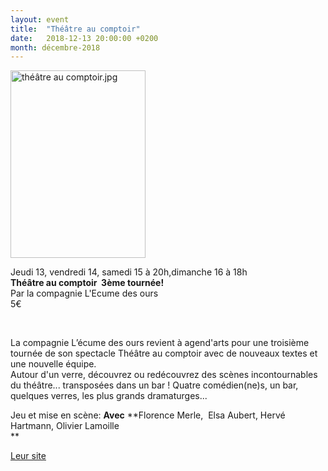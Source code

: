```yaml
---
layout: event
title:  "Théâtre au comptoir"
date:   2018-12-13 20:00:00 +0200
month: décembre-2018
---
```

<img class="alignleft size-full wp-image-5724" src="https://agendarts.files.wordpress.com/2018/10/thc3a9c3a2tre-au-comptoir.jpg" alt="théâtre au comptoir.jpg" width="216" height="300" />

**<span style="font-weight:400;">Jeudi 13, vendredi 14, samedi 15 à 20h,dimanche 16 à 18h<br /> <strong>Théâtre au comptoir  3ème tournée!<br /> </strong></span>**<span style="font-weight:400;">Par la compagnie L'Ecume des ours<br /> 5€</span>

&nbsp;

<span style="font-weight:400;">La compagnie L’écume des ours revient à agend'arts pour une troisième tournée de son spectacle Théâtre au comptoir avec de nouveaux textes et une nouvelle équipe.<br /> Autour d'un verre, découvrez ou redécouvrez des scènes incontournables du théâtre... transposées dans un bar ! Quatre comédien(ne)s, un bar, quelques verres, les plus grands dramaturges...</span>

<span style="font-weight:400;">Jeu et mise en scène: <b>Avec</b> </span>**Florence Merle,  Elsa Aubert, Hervé Hartmann, Olivier Lamoille  
** 

[Leur site](https://lecumedesours.wixsite.com/lecumedesours)